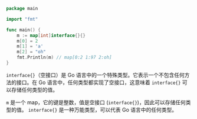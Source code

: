 ```go
package main

import "fmt"

func main() {
	m := map[int]interface{}{}
	m[0] = 2
	m[1] = 'a'
	m[2] = "oh"
	fmt.Println(m) // map[0:2 1:97 2:oh]
}
```

`interface{}`（空接口）是 Go 语言中的一个特殊类型。它表示一个不包含任何方法的接口。在 Go 语言中，任何类型都实现了空接口，这意味着 `interface{}` 可以存储任何类型的值。

`m` 是一个 map，它的键是整数，值是空接口 (`interface{}`)，因此可以存储任何类型的值。
`interface{}` 是一种万能类型，可以代表 Go 语言中的任何类型。
